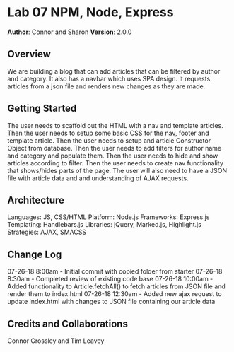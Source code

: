 # Lab 07 NPM, Node, Express

**Author**: Connor and Sharon
**Version**: 2.0.0 

## Overview
<!-- Provide a high level overview of what this application is and why you are building it, beyond the fact that it’s an assignment for a Code Fellows 301 class. (i.e. What’s your problem domain?) -->
We are building a blog that can add articles that can be filtered by author and category.  It also has a navbar which uses SPA design. It requests articles from a json file and renders new changes as they are made.

## Getting Started
<!-- What are the steps that a user must take in order to build this app on their own machine and get it running? -->

The user needs to scaffold out the HTML with a nav and template articles. Then the user needs to setup some basic CSS for the nav, footer and template article.  Then the user needs to setup and article Constructor Object from database.  Then the user needs to add filters for author name and category and populate them.  Then the user needs to hide and show articles according to filter.  Then the user needs to create nav functionality that shows/hides parts of the page. The user will also need to have a JSON file with article data and and understanding of AJAX requests.

## Architecture
<!-- Provide a detailed description of the application design. What technologies (languages, libraries, etc) you’re using, and any other relevant design information. -->

Languages: JS, CSS/HTML
Platform: Node.js
Frameworks: Express.js
Templating: Handlebars.js
Libraries: jQuery, Marked.js, Highlight.js
Strategies: AJAX, SMACSS

## Change Log
<!-- Use this are to document the iterative changes made to your application as each feature is successfully implemented. Use time stamps. Here’s an examples: -->

07-26-18 8:00am - Initial commit with copied folder from starter
07-26-18 8:30am - Completed review of existing code base
07-26-18 10:00am - Added functionality to Article.fetchAll() to fetch articles from JSON file and render them to index.html
07-26-18 12:30am - Added new ajax request to update index.html with changes to JSON file containing our article data

## Credits and Collaborations
<!-- Give credit (and a link) to other people or resources that helped you build this application. --> Connor Crossley and Tim Leavey